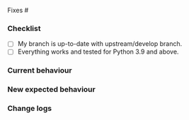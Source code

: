 <!-- Please create (if there is not one yet) a issue before sending a PR -->
<!-- Add issue number (Eg: fixes #123) -->
<!-- Always provide changes in existing tests or new tests -->

Fixes #

### Checklist

- [ ] My branch is up-to-date with upstream/develop branch.
- [ ] Everything works and tested for Python 3.9 and above.

### Current behaviour

<!-- Describe the code you are going to change and its behaviour -->

### New expected behaviour

<!-- Describe the new code and its expected behaviour -->

### Change logs

<!-- #### Added -->
<!-- Edit these points below to describe the new features added with this PR -->
<!-- - Feature 1 -->
<!-- - Feature 2 -->

<!-- #### Changed -->
<!-- Edit these points below to describe the changes made in existing functionality with this PR -->
<!-- - Change 1 -->
<!-- - Change 1 -->

<!-- #### Fixed -->
<!-- Edit these points below to describe the bug fixes made with this PR -->
<!-- - Bug 1 -->

<!-- #### Removed -->
<!-- Edit these points below to describe the removed features with this PR -->
<!-- - Deprecated feature 1 -->
